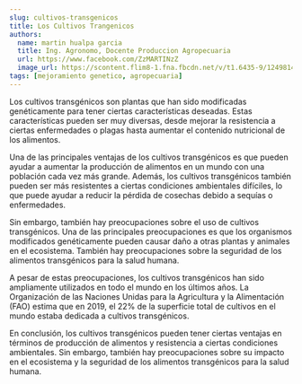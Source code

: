 ```yaml
---
slug: cultivos-transgenicos
title: Los Cultivos Trangenicos
authors:
  name: martin hualpa garcia
  title: Ing. Agronomo, Docente Produccion Agropecuaria
  url: https://www.facebook.com/ZzMARTINzZ
  image_url: https://scontent.flim8-1.fna.fbcdn.net/v/t1.6435-9/124981417_5054913241246575_1083249356262930909_n.jpg?_nc_cat=111&ccb=1-7&_nc_sid=e3f864&_nc_ohc=9ErEJXxymCoAX81scJz&_nc_oc=AQmsvPz9xH862rfStGOBhRnhtJJhjFR31qWF9qojUJUVLSoqu9O6ODigJU12PAMlWKU&_nc_ht=scontent.flim8-1.fna&oh=00_AfDRKURradKv6CLI-Fx4ZMvq2vCgv4DjNX3SeBQQUPDg1Q&oe=63BEA94D
tags: [mejoramiento genetico, agropecuaria]
---
```


Los cultivos transgénicos son plantas que han sido modificadas genéticamente para tener ciertas características deseadas. Estas características pueden ser muy diversas, desde mejorar la resistencia a ciertas enfermedades o plagas hasta aumentar el contenido nutricional de los alimentos.

Una de las principales ventajas de los cultivos transgénicos es que pueden ayudar a aumentar la producción de alimentos en un mundo con una población cada vez más grande. Además, los cultivos transgénicos también pueden ser más resistentes a ciertas condiciones ambientales difíciles, lo que puede ayudar a reducir la pérdida de cosechas debido a sequías o enfermedades.

Sin embargo, también hay preocupaciones sobre el uso de cultivos transgénicos. Una de las principales preocupaciones es que los organismos modificados genéticamente pueden causar daño a otras plantas y animales en el ecosistema. También hay preocupaciones sobre la seguridad de los alimentos transgénicos para la salud humana.

A pesar de estas preocupaciones, los cultivos transgénicos han sido ampliamente utilizados en todo el mundo en los últimos años. La Organización de las Naciones Unidas para la Agricultura y la Alimentación (FAO) estima que en 2019, el 22% de la superficie total de cultivos en el mundo estaba dedicada a cultivos transgénicos.

En conclusión, los cultivos transgénicos pueden tener ciertas ventajas en términos de producción de alimentos y resistencia a ciertas condiciones ambientales. Sin embargo, también hay preocupaciones sobre su impacto en el ecosistema y la seguridad de los alimentos transgénicos para la salud humana.
